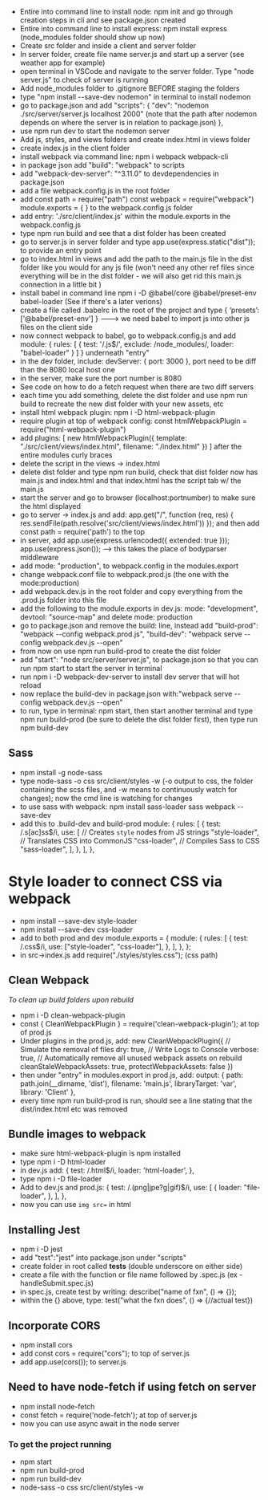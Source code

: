 - Entire into command line to install node: npm init and go through creation steps in cli and see package.json created
- Entire into command line to install express: npm install express (node_modules folder should show up now)
- Create src folder and inside a client and server folder 
- In server folder, create file name server.js and start up a server (see weather app for example)
- open terminal in VSCode and navigate to the server folder. Type "node server.js" to check of server is running
- Add node_modules folder to .gitignore BEFORE staging the folders 
- type "npm install --save-dev nodemon" in terminal to install nodemon
- go to package.json and add 
"scripts": {
    "dev": "nodemon ./src/server/server.js localhost 2000" (note that the path after nodemon depends on where the server is in relation to package.json)
  },
- use npm run dev to start the nodemon server
- Add js, styles, and views folders and create index.html in views folder 
- create index.js in the client folder
- install webpack via command line: npm i webpack webpack-cli 
- in package json add "build": "webpack" to scripts
- add "webpack-dev-server": "^3.11.0" to devdependencies in package.json
- add a file webpack.config.js in the root folder
- add const path = require("path")
const webpack = require("webpack")
module.exports = {
} to the webpack.config.js folder
- add entry: './src/client/index.js' within the module.exports in the webpack.config.js
- type npm run build and see that a dist folder has been created 
- go to server.js in server folder and type app.use(express.static("dist")); to provide an entry point 
- go to index.html in views and add the path to the main.js file in the dist folder like you would for any js file (won't need any other ref files since everything will be in the dist folder - we will also get rid this main.js connection in a little bit )
- install babel in command line npm i -D @babel/core @babel/preset-env babel-loader (See if there's a later verions) 
- create a file called .babelrc in the root of the project and type { ‘presets’: ['@babel/preset-env'] }   ---> we need babel to import js into other js files on the client side
- now connect webpack to babel, go to webpack.config.js and add 
       module: {
            rules: [
                    {
                test: '/\.js$/',
                exclude: /node_modules/,
                loader: "babel-loader"
                    }
            ]
    }   underneath "entry" 
- in the dev folder, include: devServer: {
    port: 3000
  },    port need to be diff than the 8080 local host one 
- in the server, make sure the port number is 8080
- See code on how to do a fetch request when there are two diff servers
- each time you add something, delete the dist folder and use npm run build to recreate the new dist folder with your new assets, etc 
- install html webpack plugin: npm i -D html-webpack-plugin
- require plugin at top of webpack config: const htmlWebpackPlugin = require("html-webpack-plugin")
- add 
plugins: [
      new htmlWebpackPlugin({
        template: "./src/client/views/index.html",
        filename: "./index.html"
      })
  ]   after the entire modules curly braces
- delete the script in the views -> index.html 
- delete dist folder and type npm run build, check that dist folder now has main.js and index.html and that index.html has the script tab w/ the main.js
- start the server and go to browser (localhost:portnumber) to make sure the html displayed
- go to server -> index.js and add: app.get("/", function (req, res) {
  res.sendFile(path.resolve('src/client/views/index.html'))
}); and then add const path = require('path') to the top
- in server, add app.use(express.urlencoded({ extended: true }));
app.use(express.json());  --> this takes the place of bodyparser middleware
- add mode: "production", to webpack.config in the modules.export
- change webpack.conf file to webpack.prod.js (the one with the mode:production)
- add webpack.dev.js in the root folder and copy everything from the .prod.js folder into this file
- add the following to the module.exports in dev.js: mode: "development", 
  devtool: "source-map" and delete mode: production
- go to package.json and remove the build: line, instead add "build-prod": "webpack --config webpack.prod.js", "build-dev": "webpack serve  --config webpack.dev.js --open"
- from now on use npm run build-prod to create the dist folder
- add "start": "node src/server/server.js", to package.json so that you can run npm start to start the server in terminal
- run npm i -D webpack-dev-server to install dev server that will hot reload
- now replace the build-dev in package.json with:"webpack serve  --config webpack.dev.js --open"
- to run, type in terminal: npm start, then start another terminal and type npm run build-prod (be sure to delete the dist folder first), then type run npm build-dev


## Sass 
- npm install -g node-sass 
- type node-sass -o css src/client/styles -w  (-o output to css, the folder containing the scss files, and -w means to continuously watch for changes); now the cmd line is watching for changes
- to use sass with webpack: npm install sass-loader sass webpack --save-dev
- add this to .build-dev and build-prod 
module: {
    rules: [
      {
        test: /\.s[ac]ss$/i,
        use: [
          // Creates `style` nodes from JS strings
          "style-loader",
          // Translates CSS into CommonJS
          "css-loader",
          // Compiles Sass to CSS
          "sass-loader",
        ],
      },
    ],
  },

# Style loader to connect CSS via webpack 
- npm install --save-dev style-loader
- npm install --save-dev css-loader
- add to both prod and dev module.exports = {
  module: {
    rules: [
      {
        test: /\.css$/i,
        use: ["style-loader", "css-loader"],
      },
    ],
  },
};
- in src->index.js add require("./styles/styles.css"); (css path)

## Clean Webpack 
_To clean up build folders upon rebuild_
- npm i -D clean-webpack-plugin
- const { CleanWebpackPlugin } = require('clean-webpack-plugin'); at top of prod.js
- Under plugins in the prod.js, add: 
        new CleanWebpackPlugin({
                // Simulate the removal of files
                dry: true,
                // Write Logs to Console
                verbose: true,
                // Automatically remove all unused webpack assets on rebuild
                cleanStaleWebpackAssets: true,
                protectWebpackAssets: false
        })
- then under "entry" in modules.export in prod.js, add: output: {
    path: path.join(__dirname, 'dist'),
    filename: 'main.js',
    libraryTarget: 'var',
    library: 'Client'
},
- every time npm run build-prod is run, should see a line stating that the dist/index.html etc was removed

## Bundle images to webpack 
- make sure html-webpack-plugin is npm installed 
- type npm i -D html-loader 
- in dev.js add: 
    {
        test: /\.html$/i,
        loader: 'html-loader',
      },
- type npm i -D file-loader
- Add to dev.js and prod.js: 
        {
          test: /\.(png|jpe?g|gif)$/i,
          use: [
            {
              loader: "file-loader",
            },
          ],
        },
- now you can use ```img src=``` in html

## Installing Jest 
- npm i -D jest 
- add "test":"jest" into package.json under "scripts"
- create folder in root called __tests__ (double underscore on either side)
- create a file with the function or file name followed by .spec.js (ex - handleSubmit.spec.js)
- in spec.js, create test by writing: 
describe("name of fxn", () => {}); 
- within the {} above, type: 
test("what the fxn does", () => {//actual test}) 


## Incorporate CORS
- npm install cors
- add const cors = require("cors"); to top of server.js
- add app.use(cors()); to server.js

## Need to have node-fetch if using fetch on server
- npm install node-fetch
- const fetch = require('node-fetch'); at top of server.js
- now you can use async await in the node server

### To get the project running 
- npm start 
- npm run build-prod
- npm run build-dev 
- node-sass -o css src/client/styles -w
